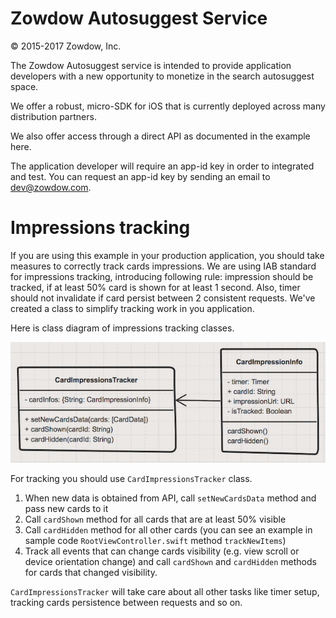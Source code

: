 # Zowdow Autosuggest Service

© 2015-2017 Zowdow, Inc.

The Zowdow Autosuggest service is intended to provide application developers with a new opportunity to monetize in the search autosuggest space.

We offer a robust, micro-SDK for iOS that is currently deployed across many distribution partners.

We also offer access through a direct API as documented in the example here.

The application developer will require an app-id key in order to integrated and test. You can request an app-id key by sending an email to dev@zowdow.com.

# Impressions tracking
If you are using this example in your production application, you should take measures to correctly track cards impressions. We are using IAB standard for impressions tracking, introducing following rule: impression should be tracked, if at least 50% card is shown for at least 1 second. Also, timer should not invalidate if card persist between 2 consistent requests. We've created a class to simplify tracking work in you application.

Here is class diagram of impressions tracking classes.

![Class Diagram](ImpressionsTrackingUML.png)

For tracking you should use `CardImpressionsTracker` class.

1. When new data is obtained from API, call `setNewCardsData` method and pass new cards to it
2. Call `cardShown` method for all cards that are at least 50% visible
3. Call `cardHidden` method for all other cards (you can see an example in sample code `RootViewController.swift` method `trackNewItems`)
4. Track all events that can change cards visibility (e.g. view scroll or device orientation change) and call `cardShown` and `cardHidden` methods for cards that changed visibility.

`CardImpressionsTracker` will take care about all other tasks like timer setup, tracking cards persistence between requests and so on.